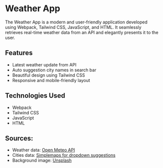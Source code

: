 # Weather App

The Weather App is a modern and user-friendly application developed using Webpack, Tailwind CSS, JavaScript, and HTML. It seamlessly retrieves real-time weather data from an API and elegantly presents it to the user.

## Features

- Latest weather update from API
- Auto suggestion city names in search bar
- Beautiful design using Tailwind CSS
- Responsive and mobile-friendly layout

## Technologies Used

- Webpack
- Tailwind CSS
- JavaScript
- HTML

## Sources:

- Weather data: [Open Meteo API](https://open-meteo.com)
- Cities data: [Simplemaps for dropdown suggestions](https://simplemaps.com/data/world-cities)
- Background image: [Unsplash](https://unsplash.com/photos/t7EL2iG3jMc)
